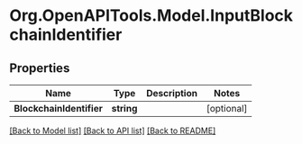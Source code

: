 
# Org.OpenAPITools.Model.InputBlockchainIdentifier

## Properties

Name | Type | Description | Notes
------------ | ------------- | ------------- | -------------
**BlockchainIdentifier** | **string** |  | [optional] 

[[Back to Model list]](../README.md#documentation-for-models)
[[Back to API list]](../README.md#documentation-for-api-endpoints)
[[Back to README]](../README.md)

